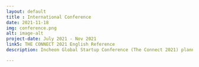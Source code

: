```yaml
---
layout: default
title : International Conference
date: 2021-11-18
img: conference.png
alt: image-alt
project-date: July 2021 - Nov 2021
link5: THE CONNECT 2021 English Reference
description: Incheon Global Startup Conference (The Connect 2021) planning & operation

---
```


